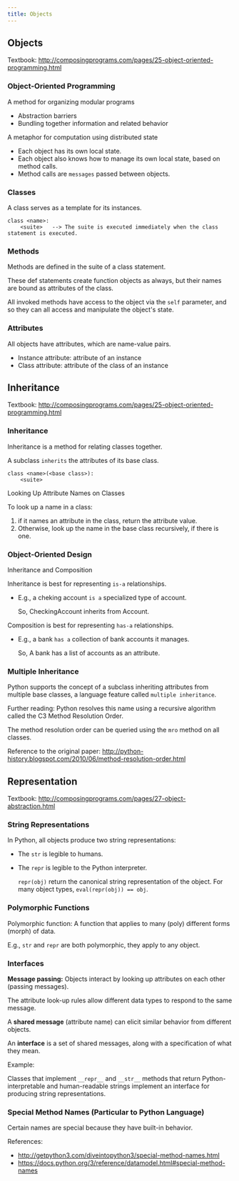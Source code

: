 ```yaml
---
title: Objects
---
```


## Objects

Textbook: http://composingprograms.com/pages/25-object-oriented-programming.html

### Object-Oriented Programming

A method for organizing modular programs

- Abstraction barriers
- Bundling together information and related behavior

A metaphor for computation using distributed state

- Each object has its own local state.
- Each object also knows how to manage its own local state, based on method calls.
- Method calls are `messages` passed between objects.

### Classes

A class serves as a template for its instances.

```text
class <name>:
    <suite>   --> The suite is executed immediately when the class statement is executed.
```

### Methods

Methods are defined in the suite of a class statement.

These def statements create function objects as always, but their names are bound as attributes of the class.

All invoked methods have access to the object via the `self` parameter, and so they can all access and manipulate the object's state.

### Attributes

All objects have attributes, which are name-value pairs.

- Instance attribute: attribute of an instance
- Class attribute: attribute of the class of an instance

## Inheritance

Textbook: http://composingprograms.com/pages/25-object-oriented-programming.html

### Inheritance

Inheritance is a method for relating classes together.

A subclass `inherits` the attributes of its base class.

```text
class <name>(<base class>):
    <suite>
```

Looking Up Attribute Names on Classes

To look up a name in a class:

1. if it names an attribute in the class, return the attribute value.
2. Otherwise, look up the name in the base class recursively, if there is one.

### Object-Oriented Design

Inheritance and Composition

Inheritance is best for representing `is-a` relationships.

- E.g., a cheking account `is a` specialized type of account.

  So, CheckingAccount inherits from Account.

Composition is best for representing `has-a` relationships.

- E.g., a bank `has a` collection of bank accounts it manages.

  So, A bank has a list of accounts as an attribute.

### Multiple Inheritance

Python supports the concept of a subclass inheriting attributes from multiple base classes, a language feature called `multiple inheritance`.

Further reading: Python resolves this name using a recursive algorithm called the C3 Method Resolution Order.

The method resolution order can be queried using the `mro` method on all classes.

Reference to the original paper: http://python-history.blogspot.com/2010/06/method-resolution-order.html

## Representation

Textbook: http://composingprograms.com/pages/27-object-abstraction.html

### String Representations

In Python, all objects produce two string representations:

- The `str` is legible to humans.

- The `repr` is legible to the Python interpreter.

  `repr(obj)` return the canonical string representation of the object. For many object types, `eval(repr(obj)) == obj`.

### Polymorphic Functions

Polymorphic function: A function that applies to many (poly) different forms (morph) of data.

E.g., `str` and `repr` are both polymorphic, they apply to any object.

### Interfaces

**Message passing:** Objects interact by looking up attributes on each other (passing messages).

The attribute look-up rules allow different data types to respond to the same message.

A **shared message** (attribute name) can elicit similar behavior from different objects.

An **interface** is a set of shared messages, along with a specification of what they mean.

Example:

Classes that implement `__repr__` and `__str__` methods that return Python-interpretable and human-readable strings implement an interface for producing string representations.

### Special Method Names (Particular to Python Language)

Certain names are special because they have built-in behavior.

References:

- http://getpython3.com/diveintopython3/special-method-names.html
- https://docs.python.org/3/reference/datamodel.html#special-method-names
